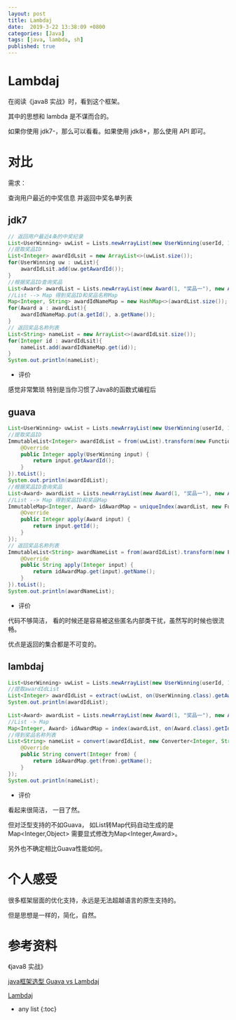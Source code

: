 ```yaml
---
layout: post
title: Lambdaj
date:  2019-3-22 13:38:09 +0800
categories: [Java]
tags: [java, lambda, sh]
published: true
---
```


# Lambdaj

在阅读《java8 实战》时，看到这个框架。

其中的思想和 lambda 是不谋而合的。

如果你使用 jdk7-，那么可以看看。如果使用 jdk8+，那么使用 API 即可。

# 对比

需求：

查询用户最近的中奖信息 并返回中奖名单列表

## jdk7

```java
// 返回用户最近4条的中奖纪录
List<UserWinning> uwList = Lists.newArrayList(new UserWinning(userId, 1), new UserWinning(userId, 2), new UserWinning(userId, 3), new UserWinning(userId, 1));
//提取奖品ID
List<Integer> awardIdLsit = new ArrayList<>(uwList.size());
for(UserWinning uw : uwList){
    awardIdLsit.add(uw.getAwardId());
}
//根据奖品ID查询奖品
List<Award> awardList = Lists.newArrayList(new Award(1, "奖品一"), new Award(2, "奖品二"), new Award(3, "奖品三"));
//List --> Map 得到奖品ID和奖品名称Map
Map<Integer, String> awardIdNameMap = new HashMap<>(awardList.size());
for(Award a : awardList){
    awardIdNameMap.put(a.getId(), a.getName());
}
// 返回奖品名称列表
List<String> nameList = new ArrayList<>(awardIdLsit.size());
for(Integer id : awardIdLsit){
    nameList.add(awardIdNameMap.get(id));
}
System.out.println(nameList);
```

- 评价

感觉非常繁琐 特别是当你习惯了Java8的函数式编程后

## guava

```java
List<UserWinning> uwList = Lists.newArrayList(new UserWinning(userId, 1), new UserWinning(userId, 2), new UserWinning(userId, 3), new UserWinning(userId, 1));
//提取奖品ID
ImmutableList<Integer> awardIdList = from(uwList).transform(new Function<UserWinning, Integer>() {
    @Override
    public Integer apply(UserWinning input) {
        return input.getAwardId();
    }
}).toList();
System.out.println(awardIdList);
//根据奖品ID查询奖品
List<Award> awardList = Lists.newArrayList(new Award(1, "奖品一"), new Award(2, "奖品二"), new Award(3, "奖品三"));
//List --> Map 得到奖品ID和奖品Map
ImmutableMap<Integer, Award> idAwardMap = uniqueIndex(awardList, new Function<Award, Integer>() {
    @Override
    public Integer apply(Award input) {
        return input.getId();
    }
});
// 返回奖品名称列表
ImmutableList<String> awardNameList = from(awardIdList).transform(new Function<Integer, String>() {
    @Override
    public String apply(Integer input) {
        return idAwardMap.get(input).getName();
    }
}).toList();
System.out.println(awardNameList);
```

- 评价

代码不够简洁， 看的时候还是容易被这些匿名内部类干扰，虽然写的时候也很流畅。

优点是返回的集合都是不可变的。

## lambdaj

```java
List<UserWinning> uwList = Lists.newArrayList(new UserWinning(userId, 1), new UserWinning(userId, 2), new UserWinning(userId, 3), new UserWinning(userId, 1));
//提取awardIdList
List<Integer> awardIdList = extract(uwList, on(UserWinning.class).getAwardId());
System.out.println(awardIdList);
 
List<Award> awardList = Lists.newArrayList(new Award(1, "奖品一"), new Award(2, "奖品二"), new Award(3, "奖品三"));
//List -> Map
Map<Integer, Award> idAwardMap = index(awardList, on(Award.class).getId());
//得到奖品名称列表
List<String> nameList = convert(awardIdList, new Converter<Integer, String>() {
    @Override
    public String convert(Integer from) {
        return idAwardMap.get(from).getName();
    }
});
System.out.println(nameList);
```

- 评价

看起来很简洁， 一目了然。

但对泛型支持的不如Guava， 如List转Map代码自动生成的是Map<Integer,Object> 需要显式修改为Map<Integer,Award>。 

另外也不确定相比Guava性能如何。

# 个人感受

很多框架层面的优化支持，永远是无法超越语言的原生支持的。

但是思想是一样的，简化，自然。

# 参考资料

《java8 实战》

[java框架选型 Guava vs Lambdaj](https://segmentfault.com/q/1010000005799123)

[Lambdaj](https://blog.csdn.net/wangmaohong0717/article/details/79421502)

* any list
{:toc}